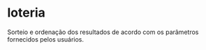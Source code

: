 # loteria
Sorteio e ordenação dos resultados de acordo com os parâmetros fornecidos pelos usuários.
